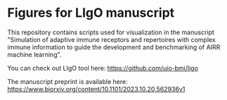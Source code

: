 # Figures for LIgO manuscript

This repository contains scripts used for visualization in the manuscript "Simulation of adaptive immune receptors and repertoires with complex immune information to guide the development and benchmarking of AIRR machine learning".

You can check out LIgO tool here: https://github.com/uio-bmi/ligo

The manuscript preprint is available here: https://www.biorxiv.org/content/10.1101/2023.10.20.562936v1

